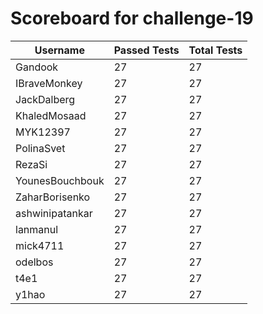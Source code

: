 # Scoreboard for challenge-19
| Username   | Passed Tests | Total Tests |
|------------|--------------|-------------|
| Gandook | 27 | 27 |
| IBraveMonkey | 27 | 27 |
| JackDalberg | 27 | 27 |
| KhaledMosaad | 27 | 27 |
| MYK12397 | 27 | 27 |
| PolinaSvet | 27 | 27 |
| RezaSi | 27 | 27 |
| YounesBouchbouk | 27 | 27 |
| ZaharBorisenko | 27 | 27 |
| ashwinipatankar | 27 | 27 |
| lanmanul | 27 | 27 |
| mick4711 | 27 | 27 |
| odelbos | 27 | 27 |
| t4e1 | 27 | 27 |
| y1hao | 27 | 27 |
